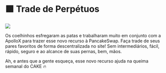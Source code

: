# 🟪 Trade de Perpétuos

![](../../.gitbook/assets/1\_c\_lNyENIc\_iE3Z1Hrr8Hag.png)

Os coelhinhos esfregaram as patas e trabalharam muito em conjunto com a ApolloX para trazer esse novo recurso à PancakeSwap. Faça trade de seus pares favoritos de forma descentralizada no site! Sem intermediários, fácil, rápido, seguro e ao alcance de suas pernas, bem, mãos.&#x20;

Ah, e antes que a gente esqueça, esse novo recurso ajuda na queima semanal do CAKE 🔥
